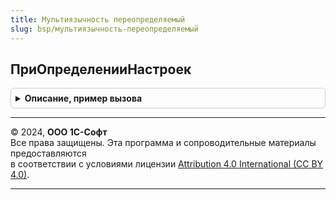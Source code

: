 ```yaml
---
title: Мультиязычность переопределяемый
slug: bsp/мультиязычность-переопределяемый
---
```



## ПриОпределенииНастроек
<details style="margin: 1em 0; padding: 0.5em; border: 1px solid #ccc; border-radius: 6px;">

<summary style="font-weight: bold; cursor: pointer;">Описание, пример вызова</summary>

```bsl

// Задает настройки мультиязычных данных.
//
// Параметры:
//   Настройки - Структура - коллекция настроек подсистемы. Реквизиты:
//     * КодДополнительногоЯзыка1 - Строка - код первого дополнительного языка по умолчанию.
//     * КодДополнительногоЯзыка2 - Строка - код второго дополнительного языка по умолчанию.
//     * МультиязычныеДанные - Булево - если Истина, то у реквизитов поддерживающих возможность ввода данных на нескольких
//                                       языках будет автоматически добавлен интерфейс ввода мультиязычных данных.
//
// Пример:
//  Настройки.КодДополнительногоЯзыка1 = "en";
//  Настройки.КодДополнительногоЯзыка2 = "it";
//
Процедура ПриОпределенииНастроек(Настройки) Экспорт
```

Пример вызова
```bsl
МультиязычностьПереопределяемый.ПриОпределенииНастроек(Настройки) 
```
</details>

---

© 2024, **ООО 1С-Софт**  
Все права защищены. Эта программа и сопроводительные материалы предоставляются  
в соответствии с условиями лицензии [Attribution 4.0 International (CC BY 4.0)](https://creativecommons.org/licenses/by/4.0/legalcode).

---
